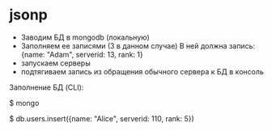 # jsonp
- Заводим БД в mongodb (локальную)
- Заполняем ее записями (3 в данном случае)
В ней должна запись: {name: "Adam", serverid: 13, rank: 1}
- запускаем серверы
- подтягиваем запись из обращения обычного сервера к БД в консоль

Заполнение БД (CLI):

$ mongo

$ db.users.insert({name: "Alice", serverid: 110, rank: 5})
